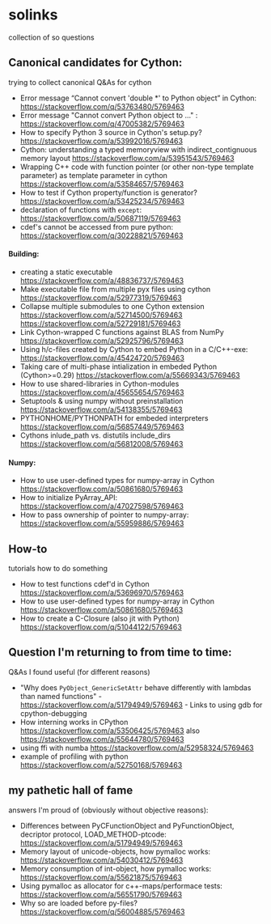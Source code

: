 # solinks
collection of so questions

## Canonical candidates for Cython:

trying to collect canonical Q&As for cython

  * Error message “Cannot convert 'double *' to Python object” in Cython:  https://stackoverflow.com/q/53763480/5769463
  * Error message "Cannot convert Python object to ..."  : https://stackoverflow.com/q/47005382/5769463
  * How to specify Python 3 source in Cython's setup.py? https://stackoverflow.com/a/53992016/5769463
  * Cython: understanding a typed memoryview with indirect_contignuous memory layout https://stackoverflow.com/a/53951543/5769463
  * Wrapping C++ code with function pointer (or other non-type template parameter) as template parameter in cython https://stackoverflow.com/a/53584657/5769463
  * How to test if Cython property/function is generator? https://stackoverflow.com/a/53425234/5769463
  * declaration of functions with `except`: https://stackoverflow.com/a/50687119/5769463
  * cdef's cannot be accessed from pure python: https://stackoverflow.com/q/30228821/5769463
  
#### Building:

  * creating a static executable https://stackoverflow.com/a/48836737/5769463
  * Make executable file from multiple pyx files using cython https://stackoverflow.com/a/52977319/5769463
  * Collapse multiple submodules to one Cython extension https://stackoverflow.com/a/52714500/5769463 https://stackoverflow.com/a/52729181/5769463
  * Link Cython-wrapped C functions against BLAS from NumPy https://stackoverflow.com/a/52925796/5769463
  * Using h/c-files created by Cython to embed Python in a C/C++-exe: https://stackoverflow.com/a/45424720/5769463
  * Taking care of multi-phase intialization in embeded Python (Cython>=0.29) https://stackoverflow.com/a/55669343/5769463
  * How to use shared-libraries in Cython-modules https://stackoverflow.com/a/45655654/5769463
  * Setuptools & using numpy without preinstallation https://stackoverflow.com/a/54138355/5769463
  * PYTHONHOME/PYTHONPATH for embeded interpreters https://stackoverflow.com/q/56857449/5769463
  * Cythons inlude_path vs. distutils include_dirs https://stackoverflow.com/q/56812008/5769463
  
#### Numpy:

  * How to use user-defined types for numpy-array in Cython https://stackoverflow.com/a/50861680/5769463
  * How to initialize PyArray_API:  https://stackoverflow.com/a/47027598/5769463
  * How to pass ownership of pointer to numpy-array: https://stackoverflow.com/a/55959886/5769463
  
## How-to

tutorials how to do something

  * How to test functions cdef'd in Cython https://stackoverflow.com/a/53696970/5769463
  * How to use user-defined types for numpy-array in Cython https://stackoverflow.com/a/50861680/5769463
  * How to create a C-Closure (also jit with Python) https://stackoverflow.com/q/51044122/5769463



## Question I'm returning to from time to time:

Q&As I found useful (for different reasons)

  * "Why does `PyObject_GenericSetAttr` behave differently with lambdas than named functions" - https://stackoverflow.com/a/51794949/5769463 - Links to using gdb for cpython-debugging
  * How interning works in CPython https://stackoverflow.com/a/53506425/5769463 also https://stackoverflow.com/a/55644780/5769463
  * using ffi with numba https://stackoverflow.com/a/52958324/5769463
  * example of profiling with python https://stackoverflow.com/a/52750168/5769463



## my pathetic hall of fame

answers I'm proud of (obviously without objective reasons):

  * Differences between PyCFunctionObject and PyFunctionObject, decriptor protocol, LOAD_METHOD-ptcode: https://stackoverflow.com/a/51794949/5769463
  * Memory layout of unicode-objects, how pymalloc works: https://stackoverflow.com/a/54030412/5769463
  * Memory consumption of int-object, how pymalloc works: https://stackoverflow.com/a/55621875/5769463
  * Using pymalloc as allocator for c++-maps/performace tests: https://stackoverflow.com/a/56551790/5769463
  * Why so are loaded before py-files? https://stackoverflow.com/q/56004885/5769463
                   
